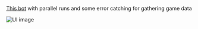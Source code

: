 [This bot](https://bitbucket.org/AiSee/seebot2) with parallel runs and some error catching for gathering game data

![UI image](gameon.png)
